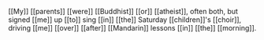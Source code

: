 [[My]] [[parents]] [[were]] [[Buddhist]] [[or]] [[atheist]], often both, but signed [[me]] up [[to]] sing [[in]] [[the]] Saturday [[children]]'s [[choir]], driving [[me]] [[over]] [[after]] [[Mandarin]] lessons [[in]] [[the]] [[morning]]. 
